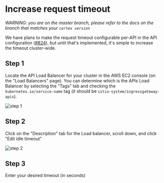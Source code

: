 # Increase request timeout

_WARNING: you are on the master branch, please refer to the docs on the branch that matches your `cortex version`_

We have plans to make the request timeout configurable per-API in the API configuration ([#824](https://github.com/cortexlabs/cortex/issues/824)), but until that's implemented, it's simple to increase the timeout cluster-wide.

## Step 1

Locate the API Load Balancer for your cluster in the AWS EC2 console (on the "Load Balancers" page). You can determine which is the APIs Load Balancer by selecting the "Tags" tab and checking the `kubernetes.io/service-name` tag (it should be `istio-system/ingressgateway-apis`).

![step 1](https://user-images.githubusercontent.com/808475/78300246-08628680-74ec-11ea-8e37-daebbcb35d9c.png)

## Step 2

Click on the "Description" tab for the Load balancer, scroll down, and click "Edit idle timeout"

![step 2](https://user-images.githubusercontent.com/808475/78300569-8d4da000-74ec-11ea-8742-5459e29e973b.png)

## Step 3

Enter your desired timeout (in seconds)
